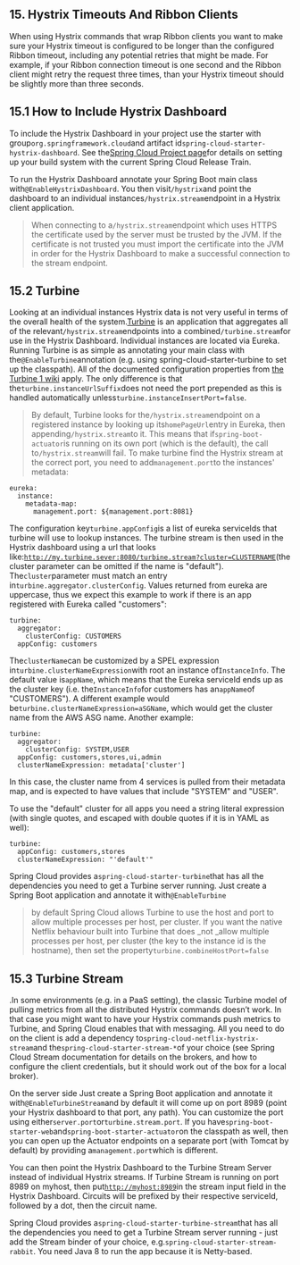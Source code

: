 ## 15. Hystrix Timeouts And Ribbon Clients

When using Hystrix commands that wrap Ribbon clients you want to make sure your Hystrix timeout is configured to be longer than the configured Ribbon timeout, including any potential retries that might be made. For example, if your Ribbon connection timeout is one second and the Ribbon client might retry the request three times, than your Hystrix timeout should be slightly more than three seconds.

## 15.1 How to Include Hystrix Dashboard

To include the Hystrix Dashboard in your project use the starter with group`org.springframework.cloud`and artifact id`spring-cloud-starter-hystrix-dashboard`. See the[Spring Cloud Project page](https://projects.spring.io/spring-cloud/)for details on setting up your build system with the current Spring Cloud Release Train.

To run the Hystrix Dashboard annotate your Spring Boot main class with`@EnableHystrixDashboard`. You then visit`/hystrix`and point the dashboard to an individual instances`/hystrix.stream`endpoint in a Hystrix client application.

> When connecting to a`/hystrix.stream`endpoint which uses HTTPS the certificate used by the server must be trusted by the JVM. If the certificate is not trusted you must import the certificate into the JVM in order for the Hystrix Dashboard to make a successful connection to the stream endpoint.

## 15.2 Turbine

Looking at an individual instances Hystrix data is not very useful in terms of the overall health of the system.[Turbine](https://github.com/Netflix/Turbine) is an application that aggregates all of the relevant`/hystrix.stream`endpoints into a combined`/turbine.stream`for use in the Hystrix Dashboard. Individual instances are located via Eureka. Running Turbine is as simple as annotating your main class with the`@EnableTurbine`annotation (e.g. using spring-cloud-starter-turbine to set up the classpath). All of the documented configuration properties from [the Turbine 1 wiki](https://github.com/Netflix/Turbine/wiki/Configuration-%281.x%29) apply. The only difference is that the`turbine.instanceUrlSuffix`does not need the port prepended as this is handled automatically unless`turbine.instanceInsertPort=false`.

> By default, Turbine looks for the`/hystrix.stream`endpoint on a registered instance by looking up its`homePageUrl`entry in Eureka, then appending`/hystrix.stream`to it. This means that if`spring-boot-actuator`is running on its own port (which is the default), the call to`/hystrix.stream`will fail. To make turbine find the Hystrix stream at the correct port, you need to add`management.port`to the instances' metadata:

    eureka:
      instance:
        metadata-map:
          management.port: ${management.port:8081}
    

The configuration key`turbine.appConfig`is a list of eureka serviceIds that turbine will use to lookup instances. The turbine stream is then used in the Hystrix dashboard using a url that looks like:[`http://my.turbine.sever:8080/turbine.stream?cluster=CLUSTERNAME`](http://my.turbine.sever:8080/turbine.stream?cluster=CLUSTERNAME)(the cluster parameter can be omitted if the name is "default"). The`cluster`parameter must match an entry in`turbine.aggregator.clusterConfig`. Values returned from eureka are uppercase, thus we expect this example to work if there is an app registered with Eureka called "customers":

    turbine:
      aggregator:
        clusterConfig: CUSTOMERS
      appConfig: customers
    

The`clusterName`can be customized by a SPEL expression in`turbine.clusterNameExpression`with root an instance of`InstanceInfo`. The default value is`appName`, which means that the Eureka serviceId ends up as the cluster key (i.e. the`InstanceInfo`for customers has an`appName`of "CUSTOMERS"). A different example would be`turbine.clusterNameExpression=aSGName`, which would get the cluster name from the AWS ASG name. Another example:

    turbine:
      aggregator:
        clusterConfig: SYSTEM,USER
      appConfig: customers,stores,ui,admin
      clusterNameExpression: metadata['cluster']
    

In this case, the cluster name from 4 services is pulled from their metadata map, and is expected to have values that include "SYSTEM" and "USER".

To use the "default" cluster for all apps you need a string literal expression (with single quotes, and escaped with double quotes if it is in YAML as well):

    turbine:
      appConfig: customers,stores
      clusterNameExpression: "'default'"
    

Spring Cloud provides a`spring-cloud-starter-turbine`that has all the dependencies you need to get a Turbine server running. Just create a Spring Boot application and annotate it with`@EnableTurbine`

> by default Spring Cloud allows Turbine to use the host and port to allow multiple processes per host, per cluster. If you want the native Netflix behaviour built into Turbine that does _not _allow multiple processes per host, per cluster (the key to the instance id is the hostname), then set the property`turbine.combineHostPort=false`

## 15.3 Turbine Stream

.In some environments (e.g. in a PaaS setting), the classic Turbine model of pulling metrics from all the distributed Hystrix commands doesn’t work. In that case you might want to have your Hystrix commands push metrics to Turbine, and Spring Cloud enables that with messaging. All you need to do on the client is add a dependency to`spring-cloud-netflix-hystrix-stream`and the`spring-cloud-starter-stream-*`of your choice (see Spring Cloud Stream documentation for details on the brokers, and how to configure the client credentials, but it should work out of the box for a local broker).

On the server side Just create a Spring Boot application and annotate it with`@EnableTurbineStream`and by default it will come up on port 8989 (point your Hystrix dashboard to that port, any path). You can customize the port using either`server.port`or`turbine.stream.port`. If you have`spring-boot-starter-web`and`spring-boot-starter-actuator`on the classpath as well, then you can open up the Actuator endpoints on a separate port (with Tomcat by default) by providing a`management.port`which is different.

You can then point the Hystrix Dashboard to the Turbine Stream Server instead of individual Hystrix streams. If Turbine Stream is running on port 8989 on myhost, then put[`http://myhost:8989`](http://myhost:8989/)in the stream input field in the Hystrix Dashboard. Circuits will be prefixed by their respective serviceId, followed by a dot, then the circuit name.

Spring Cloud provides a`spring-cloud-starter-turbine-stream`that has all the dependencies you need to get a Turbine Stream server running - just add the Stream binder of your choice, e.g.`spring-cloud-starter-stream-rabbit`. You need Java 8 to run the app because it is Netty-based.